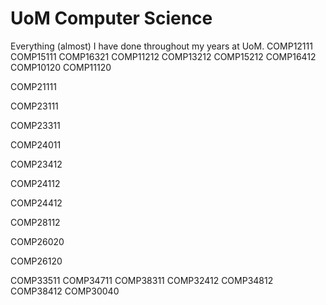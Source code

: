 # UoM Computer Science 
Everything (almost) I have done throughout my years at UoM.
COMP12111
COMP15111
COMP16321
COMP11212
COMP13212
COMP15212
COMP16412
COMP10120
COMP11120

COMP21111

COMP23111

COMP23311

COMP24011

COMP23412

COMP24112

COMP24412

COMP28112

COMP26020

COMP26120

COMP33511
COMP34711
COMP38311
COMP32412
COMP34812
COMP38412
COMP30040

